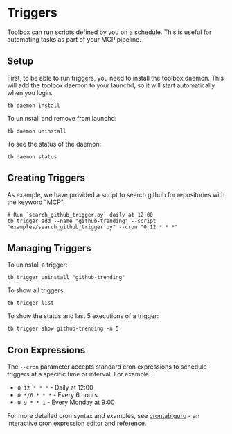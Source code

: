 # Triggers

Toolbox can run scripts defined by you on a schedule. This is useful for automating tasks as part of your MCP pipeline.

## Setup

First, to be able to run triggers, you need to install the toolbox daemon. This will add the toolbox daemon to your launchd, so it will start automatically when you login.

```
tb daemon install
```

To uninstall and remove from launchd:

```
tb daemon uninstall
```

To see the status of the daemon:

```
tb daemon status
```

## Creating Triggers

As example, we have provided a script to search github for repositories with the keyword "MCP".

```
# Run `search_github_trigger.py` daily at 12:00
tb trigger add --name "github-trending" --script "examples/search_github_trigger.py" --cron "0 12 * * *"
```

## Managing Triggers

To uninstall a trigger:

```
tb trigger uninstall "github-trending"
```

To show all triggers:

```
tb trigger list
```

To show the status and last 5 executions of a trigger:

```
tb trigger show github-trending -n 5
```

## Cron Expressions

The `--cron` parameter accepts standard cron expressions to schedule triggers at a specific time or interval. For example:
- `0 12 * * *` - Daily at 12:00
- `0 */6 * * *` - Every 6 hours
- `0 9 * * 1` - Every Monday at 9:00

For more detailed cron syntax and examples, see [crontab.guru](https://crontab.guru/) - an interactive cron expression editor and reference.
